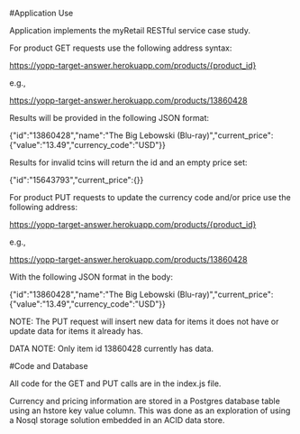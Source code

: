 #Application Use

Application implements the myRetail RESTful service case study.

For product GET requests use the following address syntax:

  https://yopp-target-answer.herokuapp.com/products/{product_id}

  e.g.,

  https://yopp-target-answer.herokuapp.com/products/13860428

Results will be provided in the following JSON format:

  {"id":"13860428","name":"The Big Lebowski (Blu-ray)","current_price":{"value":"13.49","currency_code":"USD"}}

Results for invalid tcins will return the id and an empty price set:

  {"id":"15643793","current_price":{}}

For product PUT requests to update the currency code and/or price use the following address:

  https://yopp-target-answer.herokuapp.com/products/{product_id}

  e.g.,

  https://yopp-target-answer.herokuapp.com/products/13860428

With the following JSON format in the body:

  {"id":"13860428","name":"The Big Lebowski (Blu-ray)","current_price":{"value":"13.49","currency_code":"USD"}}

NOTE:  The PUT request will insert new data for items it does not have or update data for items it already has.

DATA NOTE:  Only item id 13860428 currently has data.

#Code and Database

All code for the GET and PUT calls are in the index.js file.

Currency and pricing information are stored in a Postgres database table using an hstore key value column.
This was done as an exploration of using a Nosql storage solution embedded in an ACID data store.